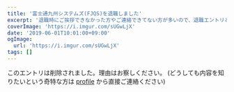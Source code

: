 ```yaml
---
title: '富士通九州システムズ(FJQS)を退職しました'
excerpt: '退職時にご挨拶できなかった方やご連絡できてない方が多いので、退職エントリという形でまとめました。 お世話になった全ての方々に、感謝を申し上げます。'
coverImage: 'https://i.imgur.com/sUGwLjX'
date: '2019-06-01T10:01:00+09:00'
ogImage:
  url: 'https://i.imgur.com/sUGwLjX'
tags: []
---
```


このエントリは削除されました。理由はお察しください。
(どうしても内容を知りたいという奇特な方は [profile](/profile) から直接ご連絡ください)